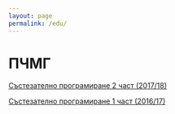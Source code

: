 ```yaml
---
layout: page
permalink: /edu/
---
```


# ПЧМГ

[Състезателно програмиране 2 част (2017/18)](https://docs.google.com/document/d/1l_XP5Djej6t6xhp-rMXi9H4v74SiO5Lcor_ig8WmDjs/edit)

[Състезателно програмиране 1 част (2016/17)](https://docs.google.com/document/d/1-dfsOG3BOs3xjlOrbK1uJTrAijkYXUIH0iSl3X0Nr3w/edit)



